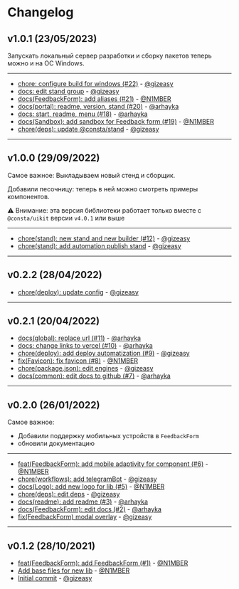 # Changelog

## v1.0.1 (23/05/2023)
Запускать локальный сервер разработки и сборку пакетов теперь можно и на ОС Windows.

---

- [chore: configure build for windows (#22)](https://github.com/consta-design-system/analytic-ui/commit/492865a0db562cac1b1b1a2296b689ba0e276e00) - [@gizeasy](https://github.com/gizeasy)
- [docs: edit stand group](https://github.com/consta-design-system/analytic-ui/commit/5831bc01856a80c9faf13ad9e74de2ba4864dffd) - [@gizeasy](https://github.com/gizeasy)
- [docs(FeedbackForm): add aliases (#21)](https://github.com/consta-design-system/analytic-ui/commit/e8ab074952541323c41eff65e54acdc5fd67a572) - [@N1MBER](https://github.com/N1MBER)
- [docs(portal): readme, version, stand (#20)](https://github.com/consta-design-system/analytic-ui/commit/430d599177b2e330eae3fd97e37fe42cd7defeaa) - [@arhayka](https://github.com/arhayka)
- [docs: start, readme, menu (#18)](https://github.com/consta-design-system/analytic-ui/commit/a34d3fff26f1eb43543f0fde5159eea88462cb10) - [@arhayka](https://github.com/arhayka)
- [docs(Sandbox): add sandbox for Feedback form (#19)](https://github.com/consta-design-system/analytic-ui/commit/42094577708cee0958d179a6cd82c930a1e02203) - [@N1MBER](https://github.com/N1MBER)
- [chore(deps): update @consta/stand](https://github.com/consta-design-system/analytic-ui/commit/9b88ba89d569cd964558bdf01145d31b2c33b285) - [@gizeasy](https://github.com/gizeasy)

--------------------

## v1.0.0 (29/09/2022)
Самое важное:
Выкладываем новый стенд и сборщик.

Добавили песочницу: теперь в ней можно смотреть примеры компонентов.

⚠️ Внимание: эта версия библиотеки работает только вместе с `@consta/uikit` версии `v4.0.1` или выше

---

- [chore(stand): new stand and new builder (#12)](https://github.com/consta-design-system/analytic-ui/commit/3e7aceb3c7f512aa97a7e176561d4fa82bfcbcf5) - [@gizeasy](https://github.com/gizeasy)
- [chore(stand): add automation publish stand](https://github.com/consta-design-system/analytic-ui/commit/d0e6ab0b5106fd462bd99c75deb56db3406b4184) - [@gizeasy](https://github.com/gizeasy)

--------------------

## v0.2.2 (28/04/2022)
- [chore(deploy): update config](https://github.com/consta-design-system/analytic-ui/commit/294ebd30eefa220b2e4168f5138d3e8b59e9e4c3) - [@gizeasy](https://github.com/gizeasy)

--------------------

## v0.2.1 (20/04/2022)
- [docs(global): replace url (#11)](https://github.com/consta-design-system/analytic-ui/commit/f85f702c2e7589b26032df97b5679bca56ae7856) - [@arhayka](https://github.com/arhayka)
- [docs: change links to vercel (#10)](https://github.com/consta-design-system/analytic-ui/commit/9e16b62e4da1934f15d66db58d3f137751f413b2) - [@arhayka](https://github.com/arhayka)
- [chore(deploy): add deploy automatization (#9)](https://github.com/consta-design-system/analytic-ui/commit/b669fd44dd35492230f9b56675817b28d588b89f) - [@gizeasy](https://github.com/gizeasy)
- [fix(Favicon): fix favicon (#8)](https://github.com/consta-design-system/analytic-ui/commit/7ad03f45245e4b97d66bcd8b6c42a6e2bf11477b) - [@N1MBER](https://github.com/N1MBER)
- [chore(package.json): edit engines](https://github.com/consta-design-system/analytic-ui/commit/e386d5a0e512e37180c3cbf9630c084596c525ce) - [@gizeasy](https://github.com/gizeasy)
- [docs(common): edit docs to github (#7)](https://github.com/consta-design-system/analytic-ui/commit/3dbb8543b275ebfbbe767929129346a1d276422d) - [@arhayka](https://github.com/arhayka)

--------------------

## v0.2.0 (26/01/2022)
Самое важное:
- Добавили поддержку мобильных устройств в `FeedbackForm`
- обновили документацию
---

- [ feat(FeedbackForm): add mobile adaptivity for component (#6)](https://github.com/consta-design-system/analytic-ui/commit/5d80f389241934ba37f84bcab9b81934e31dff0c) - [@N1MBER](https://github.com/N1MBER)
- [chore(workflows): add telegramBot](https://github.com/consta-design-system/analytic-ui/commit/59be84b1af5124356f833029619890d05de1c781) - [@gizeasy](https://github.com/gizeasy)
- [docs(Logo): add new logo for lib (#5)](https://github.com/consta-design-system/analytic-ui/commit/12ceb622e1cb87a6832e08c4f0eb12c563d7b601) - [@N1MBER](https://github.com/N1MBER)
- [chore(deps): edit deps](https://github.com/consta-design-system/analytic-ui/commit/6fd22c26f1b530336a057c0662919651ff99e0f3) - [@gizeasy](https://github.com/gizeasy)
- [docs(readme): add readme (#3)](https://github.com/consta-design-system/analytic-ui/commit/d9ee376db7cfc99721ebec5f9c07a8e546170f64) - [@arhayka](https://github.com/arhayka)
- [docs(FeedbackForm): edit docs (#2)](https://github.com/consta-design-system/analytic-ui/commit/611d30f2639283e07f6551c3220fa9c83566e749) - [@arhayka](https://github.com/arhayka)
- [fix(FeedbackForm) modal overlay](https://github.com/consta-design-system/analytic-ui/commit/9a27d5b6aa5a3c1849779d88ce7f7aa6aa4978af) - [@gizeasy](https://github.com/gizeasy)

--------------------

## v0.1.2 (28/10/2021)
- [feat(FeedbackForm): add FeedbackForm (#1)](https://github.com/gazprom-neft/analytic-ui/commit/00fc58085445eeb7f3896c8c72cbd509a67add87) - [@N1MBER](https://github.com/N1MBER)
- [Add base files for new lib](https://github.com/gazprom-neft/analytic-ui/commit/8773d76064a42adfefb46c4b1e5fbe2c12098213) - [@N1MBER](https://github.com/N1MBER)
- [Initial commit](https://github.com/gazprom-neft/analytic-ui/commit/dfe694ab253f3408e76b0c9bc23a95fcef8c33a9) - [@gizeasy](https://github.com/gizeasy)
